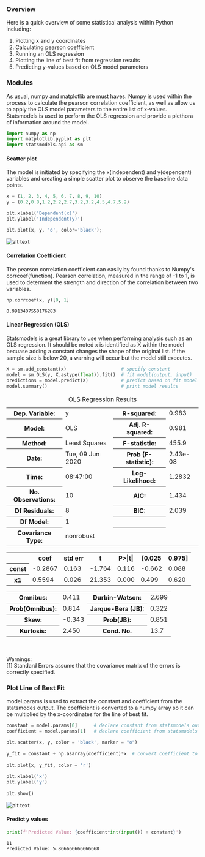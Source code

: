 ### Overview

Here is a quick overview of some statistical analysis within Python including:
1. Plotting x and y coordinates
2. Calculating pearson coefficient 
3. Running an OLS regression
4. Plotting the line of best fit from regression results 
5. Predicting y-values based on OLS model parameters


### Modules

As usual, numpy and matplotlib are must haves. Numpy is used within the process to calculate the pearson correlation coefficient, as well as allow us to apply the OLS model parameters to the entire list of x-values. Statsmodels is used to perform the OLS regression and provide a plethora of information around the model. 


```python
import numpy as np
import matplotlib.pyplot as plt
import statsmodels.api as sm
```

#### Scatter plot

The model is initiated by specifying the x(independent) and y(dependent) variables and creating a simple scatter plot to observe the baseline data points.


```python
x = (1, 2, 3, 4, 5, 6, 7, 8, 9, 10)
y = (0.2,0.8,1.2,2.2,2.7,3.2,3.2,4.5,4.7,5.2)

plt.xlabel('Dependent(x)') 
plt.ylabel('Independent(y)')

plt.plot(x, y, 'o', color='black');
```


![alt text](https://github.com/mattlibonati/Data-Analysis/tree/master/Quantitative%20Methods/Images/Statistics_OLS_Regression_scatter.png?raw=true)


#### Correlation Coefficient

The pearson correlation coefficient can easily by found thanks to Numpy's corrcoef(function). Pearson correlation, measured in the range of -1 to 1, is used to determent the strength and direction of the correlation between two variables.


```python
np.corrcoef(x, y)[0, 1]
```




    0.9913407550176283



#### Linear Regression (OLS)
Statsmodels is a great library to use when performing analysis such as an OLS regression. It should be noted x is identified as X within the model becuase adding a constant changes the shape of the original list. If the sample size is below 20, a warning will occur but the model still executes.   

```python
X = sm.add_constant(x)                    # specify constant 
model = sm.OLS(y, X.astype(float)).fit()  # fit model(output, input)
predictions = model.predict(X)            # predict based on fit model
model.summary()                           # print model results
```
    




<table class="simpletable">
<caption>OLS Regression Results</caption>
<tr>
  <th>Dep. Variable:</th>            <td>y</td>        <th>  R-squared:         </th> <td>   0.983</td>
</tr>
<tr>
  <th>Model:</th>                   <td>OLS</td>       <th>  Adj. R-squared:    </th> <td>   0.981</td>
</tr>
<tr>
  <th>Method:</th>             <td>Least Squares</td>  <th>  F-statistic:       </th> <td>   455.9</td>
</tr>
<tr>
  <th>Date:</th>             <td>Tue, 09 Jun 2020</td> <th>  Prob (F-statistic):</th> <td>2.43e-08</td>
</tr>
<tr>
  <th>Time:</th>                 <td>08:47:00</td>     <th>  Log-Likelihood:    </th> <td>  1.2832</td>
</tr>
<tr>
  <th>No. Observations:</th>      <td>    10</td>      <th>  AIC:               </th> <td>   1.434</td>
</tr>
<tr>
  <th>Df Residuals:</th>          <td>     8</td>      <th>  BIC:               </th> <td>   2.039</td>
</tr>
<tr>
  <th>Df Model:</th>              <td>     1</td>      <th>                     </th>     <td> </td>   
</tr>
<tr>
  <th>Covariance Type:</th>      <td>nonrobust</td>    <th>                     </th>     <td> </td>   
</tr>
</table>
<table class="simpletable">
<tr>
    <td></td>       <th>coef</th>     <th>std err</th>      <th>t</th>      <th>P>|t|</th>  <th>[0.025</th>    <th>0.975]</th>  
</tr>
<tr>
  <th>const</th> <td>   -0.2867</td> <td>    0.163</td> <td>   -1.764</td> <td> 0.116</td> <td>   -0.662</td> <td>    0.088</td>
</tr>
<tr>
  <th>x1</th>    <td>    0.5594</td> <td>    0.026</td> <td>   21.353</td> <td> 0.000</td> <td>    0.499</td> <td>    0.620</td>
</tr>
</table>
<table class="simpletable">
<tr>
  <th>Omnibus:</th>       <td> 0.411</td> <th>  Durbin-Watson:     </th> <td>   2.699</td>
</tr>
<tr>
  <th>Prob(Omnibus):</th> <td> 0.814</td> <th>  Jarque-Bera (JB):  </th> <td>   0.322</td>
</tr>
<tr>
  <th>Skew:</th>          <td>-0.343</td> <th>  Prob(JB):          </th> <td>   0.851</td>
</tr>
<tr>
  <th>Kurtosis:</th>      <td> 2.450</td> <th>  Cond. No.          </th> <td>    13.7</td>
</tr>
</table><br/><br/>Warnings:<br/>[1] Standard Errors assume that the covariance matrix of the errors is correctly specified.



### Plot Line of Best Fit
model.params is used to extract the constant and coefficient from the statsmodes output. The coefficient is converted to a numpy array so it can be multiplied by the x-coordinates for the line of best fit.


```python
constant = model.params[0]      # declare constant from statsmodels output 
coefficient = model.params[1]   # declare coefficient from statsmodels output

plt.scatter(x, y, color = 'black', marker = "o") 
  
y_fit = constant + np.asarray(coefficient)*x  # convert coefficient to array
  
plt.plot(x, y_fit, color = 'r') 
  
plt.xlabel('x') 
plt.ylabel('y') 
  
plt.show() 
```


![alt text](https://github.com/mattlibonati/Data-Analysis/tree/master/Quantitative%20Methods/Images/Statistics_OLS_Regression_fit.png)


#### Predict y values


```python
print(f'Predicted Value: {coefficient*int(input()) + constant}')
```

    11
    Predicted Value: 5.866666666666668
    
